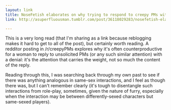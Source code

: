 ```yaml
---
layout: link
title: NoseFetish elaborates on why trying to respond to creepy PMs with "Thanks I'm not interested" is an exercise in futility.
link: http://asuperfluousman.tumblr.com/post/36118029283/nosefetish-elaborates-on-why-trying-to-respond-to

---
```


This is a very long read (that I'm sharing as a link because reblogging makes it hard to get to all of the post), but certainly worth reading.  A redditor posting in /r/creepyPMs explores why it's often counterproductive for a woman to reply to unsolicited PMs (or any such similar attention) with a denial: it's the attention that carries the weight, not so much the content of the reply.

Reading through this, I was searching back through my own past to see if there was anything analogous in same-sex interactions, and I feel as though there was, but I can't remember clearly (it's tough to disentangle such interactions from role-play, sometimes, given the nature of furry, especially when the interaction may be between differently-sexed characters but same-sexed players).
